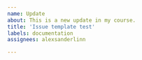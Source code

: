 ```yaml
---
name: Update
about: This is a new update in my course.
title: 'Issue template test'
labels: documentation
assignees: alexsanderlinn

---
```



